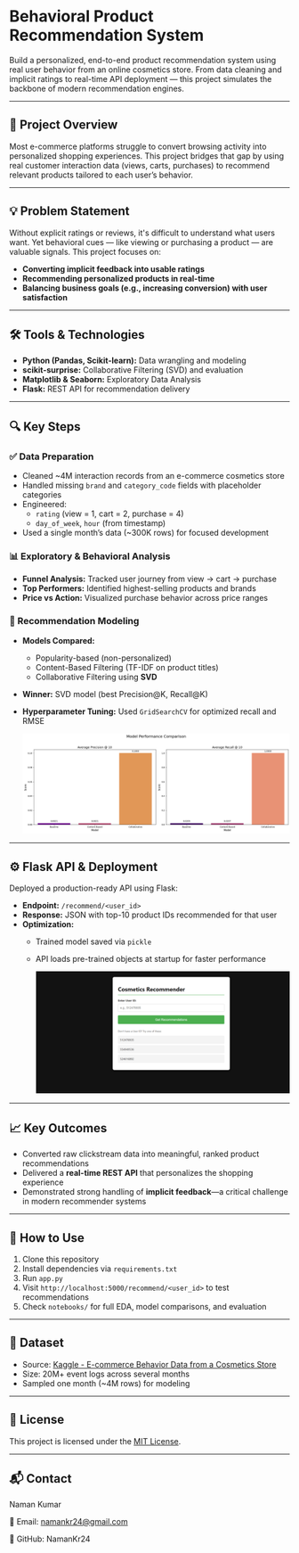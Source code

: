 # Behavioral Product Recommendation System

Build a personalized, end-to-end product recommendation system using real user behavior from an online cosmetics store. From data cleaning and implicit ratings to real-time API deployment — this project simulates the backbone of modern recommendation engines.

---

## 📌 Project Overview

Most e-commerce platforms struggle to convert browsing activity into personalized shopping experiences. This project bridges that gap by using real customer interaction data (views, carts, purchases) to recommend relevant products tailored to each user’s behavior.

---

## 💡 Problem Statement

Without explicit ratings or reviews, it's difficult to understand what users want. Yet behavioral cues — like viewing or purchasing a product — are valuable signals. This project focuses on:

- **Converting implicit feedback into usable ratings**
- **Recommending personalized products in real-time**
- **Balancing business goals (e.g., increasing conversion) with user satisfaction**

---

## 🛠️ Tools & Technologies

- **Python (Pandas, Scikit-learn):** Data wrangling and modeling
- **scikit-surprise:** Collaborative Filtering (SVD) and evaluation
- **Matplotlib & Seaborn:** Exploratory Data Analysis
- **Flask:** REST API for recommendation delivery

---

## 🔍 Key Steps

### ✅ Data Preparation
- Cleaned ~4M interaction records from an e-commerce cosmetics store
- Handled missing `brand` and `category_code` fields with placeholder categories
- Engineered:
  - `rating` (view = 1, cart = 2, purchase = 4)
  - `day_of_week`, `hour` (from timestamp)
- Used a single month’s data (~300K rows) for focused development

### 📊 Exploratory & Behavioral Analysis
- **Funnel Analysis:** Tracked user journey from view → cart → purchase
- **Top Performers:** Identified highest-selling products and brands
- **Price vs Action:** Visualized purchase behavior across price ranges

### 🤖 Recommendation Modeling
- **Models Compared:**
  - Popularity-based (non-personalized)
  - Content-Based Filtering (TF-IDF on product titles)
  - Collaborative Filtering using **SVD**
- **Winner:** SVD model (best Precision@K, Recall@K)
- **Hyperparameter Tuning:** Used `GridSearchCV` for optimized recall and RMSE

  ![model_comparison](images/model_performances.png)

---

## ⚙️ Flask API & Deployment

Deployed a production-ready API using Flask:

- **Endpoint:** `/recommend/<user_id>`
- **Response:** JSON with top-10 product IDs recommended for that user
- **Optimization:**
  - Trained model saved via `pickle`
  - API loads pre-trained objects at startup for faster performance

    ![app_preview](images/api_outlook.png)

---

## 📈 Key Outcomes

- Converted raw clickstream data into meaningful, ranked product recommendations
- Delivered a **real-time REST API** that personalizes the shopping experience
- Demonstrated strong handling of **implicit feedback**—a critical challenge in modern recommender systems

---

## 🚀 How to Use

1. Clone this repository  
2. Install dependencies via `requirements.txt`  
3. Run `app.py`  
4. Visit `http://localhost:5000/recommend/<user_id>` to test recommendations  
5. Check `notebooks/` for full EDA, model comparisons, and evaluation

---

## 📁 Dataset

- Source: [Kaggle - E-commerce Behavior Data from a Cosmetics Store](https://www.kaggle.com/datasets/mkechinov/ecommerce-behavior-data-from-multi-category-store)
- Size: 20M+ event logs across several months  
- Sampled one month (~4M rows) for modeling

---
## 📄 License

This project is licensed under the [MIT License](LICENSE).

---

## 📬 Contact

Naman Kumar

📧 Email: namankr24@gmail.com

🔗 GitHub: NamanKr24
